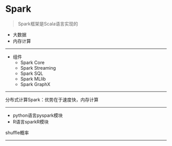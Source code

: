 

# Spark
> Spark框架是Scala语言实现的


- 大数据
- 内存计算

---
- 组件
    - Spark Core
    - Spark Streaming
    - Spark SQL
    - Spark MLlib
    - Spark GraphX





---

分布式计算Spark：优势在于速度快，内存计算


---
- python语言pyspark模块
- R语言sparkR模块

shuffle概率


---
